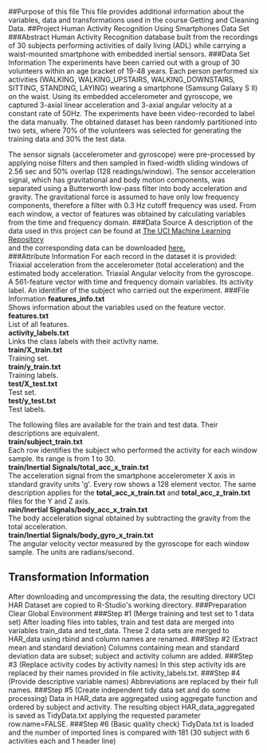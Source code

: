 ##Purpose of this file
This file provides additional information about the variables, data and transformations used in the course Getting and Cleaning Data.
##Project
Human Activity Recognition Using Smartphones Data Set
###Abstract
Human Activity Recognition database built from the recordings of 30 subjects performing activities of daily living (ADL) while carrying a waist-mounted smartphone with embedded inertial sensors.
###Data Set Information	
The experiments have been carried out with a group of 30 volunteers within an age bracket of 19-48 years. Each person performed six activities (WALKING, WALKING_UPSTAIRS, WALKING_DOWNSTAIRS, SITTING, STANDING, LAYING) wearing a smartphone (Samsung Galaxy S II) on the waist. Using its embedded accelerometer and gyroscope, we captured 3-axial linear acceleration and 3-axial angular velocity at a constant rate of 50Hz. The experiments have been video-recorded to label the data manually. The obtained dataset has been randomly partitioned into two sets, where 70% of the volunteers was selected for generating the training data and 30% the test data. 

The sensor signals (accelerometer and gyroscope) were pre-processed by applying noise filters and then sampled in fixed-width sliding windows of 2.56 sec and 50% overlap (128 readings/window). The sensor acceleration signal, which has gravitational and body motion components, was separated using a Butterworth low-pass filter into body acceleration and gravity. The gravitational force is assumed to have only low frequency components, therefore a filter with 0.3 Hz cutoff frequency was used. From each window, a vector of features was obtained by calculating variables from the time and frequency domain.
###Data Source
A description of the data used in this project can be found at [The UCI Machine Learning Repository](http://archive.ics.uci.edu/ml/datasets/Human+Activity+Recognition+Using+Smartphones)  
and the corresponding data can be downloaded   [here.](https://d396qusza40orc.cloudfront.net/getdata%2Fprojectfiles%2FUCI%20HAR%20Dataset.zip)  
###Attribute Information
For each record in the dataset it is provided:
Triaxial acceleration from the accelerometer (total acceleration) and the estimated body acceleration.
Triaxial Angular velocity from the gyroscope.
A 561-feature vector with time and frequency domain variables.
Its activity label.
An identifier of the subject who carried out the experiment. 
###File Information
**features_info.txt**  
Shows information about the variables used on the feature vector.  
**features.txt**  
List of all features.  
**activity_labels.txt**  
Links the class labels with their activity name.  
**train/X_train.txt**  
Training set.  
**train/y_train.txt**  
Training labels.  
**test/X_test.txt**  
Test set.  
**test/y_test.txt**  
Test labels.  

The following files are available for the train and test data. Their descriptions are equivalent.  
**train/subject_train.txt**  
Each row identifies the subject who performed the activity for each window sample. Its range is from 1 to 30.  
**train/Inertial Signals/total_acc_x_train.txt**  
The acceleration signal from the smartphone accelerometer X axis in standard gravity units 'g'. Every row shows a 128 element vector. The same description applies for the **total_acc_x_train.txt** and **total_acc_z_train.txt** files for the Y and Z axis.  
**rain/Inertial Signals/body_acc_x_train.txt**  
The body acceleration signal obtained by subtracting the gravity from the total acceleration.  
**train/Inertial Signals/body_gyro_x_train.txt**  
The angular velocity vector measured by the gyroscope for each window sample. The units are radians/second.  
## Transformation Information
After downloading and uncompressing the data, the resulting directory UCI HAR Dataset are copied to R-Studio's working directory.
###Preparation
Clear Global Environment
###Step #1 (Merge training and test set to 1 data set)
After loading files into tables, train and test data are merged into variables train_data and test_data. These 2 data sets are merged to HAR_data using rbind and column names are renamed.
###Step #2 (Extract mean and standard deviation)
Columns containing mean and standard deviation data are subset; subject and activity column are added.
###Step #3 (Replace activity codes by activity names)
In this step activity ids are replaced by their names provided in file activity_labels.txt.
###Step #4 (Provide descriptive variable names)
Abbreviations are replaced by their full names.
###Step #5 (Create independent tidy data set and do some processing)
Data in HAR_data are aggregated using aggregate function and ordered by subject and activity. The resulting object HAR_data_aggregated is saved as TidyData.txt applying the requested parameter row.name=FALSE.
###Step #6 (Basic quality check)
TidyData.txt is loaded and the number of imported lines is compared with 181 (30 subject with 6 activities each and 1 header line)


